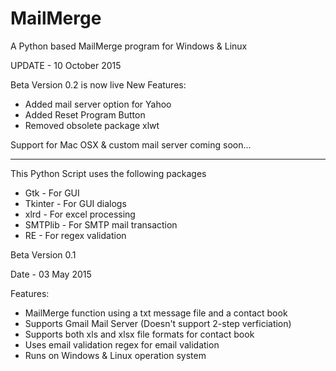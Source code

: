 # MailMerge
A Python based MailMerge program for Windows & Linux

UPDATE - 10 October 2015

Beta Version 0.2 is now live
New Features:
- Added mail server option for Yahoo
- Added Reset Program Button
- Removed obsolete package xlwt

Support for Mac OSX & custom mail server coming soon...

---------------------------------------------------------------------------------------------------------------------
This Python Script uses the following packages
- Gtk - For GUI
- Tkinter - For GUI dialogs
- xlrd - For excel processing
- SMTPlib - For SMTP mail transaction
- RE - For regex validation

Beta Version 0.1

Date - 03 May 2015

Features:
- MailMerge function using a txt message file and a contact book
- Supports Gmail Mail Server (Doesn't support 2-step verficiation)
- Supports both xls and xlsx file formats for contact book
- Uses email validation regex for email validation
- Runs on Windows & Linux operation system
